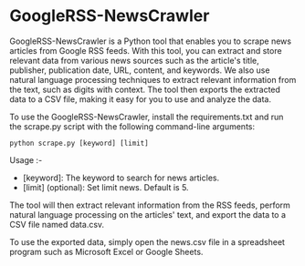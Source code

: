 # GoogleRSS-NewsCrawler
GoogleRSS-NewsCrawler is a Python tool that enables you to scrape news articles from Google RSS feeds. With this tool, you can extract and store relevant data from various news sources such as the article's title, publisher, publication date, URL, content, and keywords. We also use natural language processing techniques to extract relevant information from the text, such as digits with context. The tool then exports the extracted data to a CSV file, making it easy for you to use and analyze the data.

To use the GoogleRSS-NewsCrawler, install the requirements.txt and run the scrape.py script with the following command-line arguments:

    python scrape.py [keyword] [limit]

Usage :-

* [keyword]: The keyword to search for news articles.
* [limit] (optional): Set limit news. Default is 5.

The tool will then extract relevant information from the RSS feeds, perform natural language processing on the articles' text, and export the data to a CSV file named data.csv.

To use the exported data, simply open the news.csv file in a spreadsheet program such as Microsoft Excel or Google Sheets.
